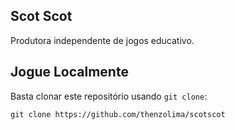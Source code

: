 ## Scot Scot

Produtora independente de jogos educativo.

## Jogue Localmente

Basta clonar este repositório usando `git clone`:

```git
git clone https://github.com/thenzolima/scotscot
```




